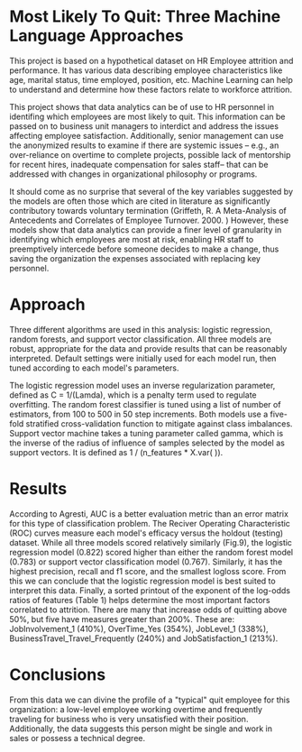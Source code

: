 # Most Likely To Quit: Three Machine Language Approaches

This project is based on a hypothetical dataset on HR Employee attrition and performance. It has various data describing employee characteristics like age, marital status, time employed, position, etc. Machine Learning can help to understand and determine how these factors relate to workforce attrition.

This project shows that data analytics can be of use to HR personnel in identifing which employees are most likely to quit. This information can be passed on to business unit managers to interdict and address the issues affecting employee satisfaction. Additionally, senior management can use the anonymized results to examine if there are systemic issues – e.g., an over-reliance on overtime to complete projects, possible lack of mentorship for recent hires, inadequate compensation for sales staff– that can be addressed with changes in organizational philosophy or programs. 

It should come as no surprise that several of the key variables suggested by the models are often those which are cited in literature as significantly contributory towards voluntary termination (Griffeth, R. A Meta-Analysis of Antecedents and Correlates of Employee Turnover. 2000. ) However, these models show that data analytics can provide a finer level of granularity in identifying which employees are most at risk, enabling HR staff to preemptively intercede before someone decides to make a change, thus saving the organization the expenses associated with replacing key personnel.   

# Approach

Three different algorithms are used in this analysis: logistic regression, random forests, and support vector classification. 
All three models are robust, appropriate for the data and provide results that can be reasonably interpreted. Default settings were initially used for each model run, then tuned according to each model's parameters. 

The logistic regression model uses an inverse regularization parameter, defined as C = 1/(Lamda), which is a penalty term used to regulate overfitting. The random forest classifier is tuned using a list of number of estimators, from 100 to 500 in 50 step increments. Both models use a five-fold stratified cross-validation function to mitigate against class imbalances. Support vector machine takes a tuning parameter called gamma, which is the inverse of the radius of influence of samples selected by the model as support vectors. It is defined as 1 / (n_features * X.var( )). 

# Results

According to Agresti, AUC is a better evaluation metric than an error matrix for this type of classification problem. The Reciver Operating Characteristic (ROC) curves measure each model's efficacy versus the holdout (testing) dataset.  While all three models scored relatively similarly (Fig.9), the logistic regression model (0.822) scored higher than either the random forest model (0.783) or support vector classification model (0.767). Similarly, it has the highest precision, recall and f1 score, and the smallest logloss score. From this we can conclude that the logistic regression model is best suited to interpret this data. Finally, a sorted printout of the exponent of the log-odds ratios of features (Table 1) helps determine the most important factors correlated to attrition. There are many that increase odds of quitting above 50%, but five have measures greater than 200%. These are: JobInvolvement_1 (410%), OverTime_Yes (354%), JobLevel_1 (338%), BusinessTravel_Travel_Frequently (240%) and JobSatisfaction_1 (213%). 

# Conclusions
  
From this data we can divine the profile of a "typical" quit employee for this organization: a low-level employee working overtime and frequently traveling for business who is very unsatisfied with their position. Additionally, the data suggests this person might be single and work in sales or possess a technical degree.
